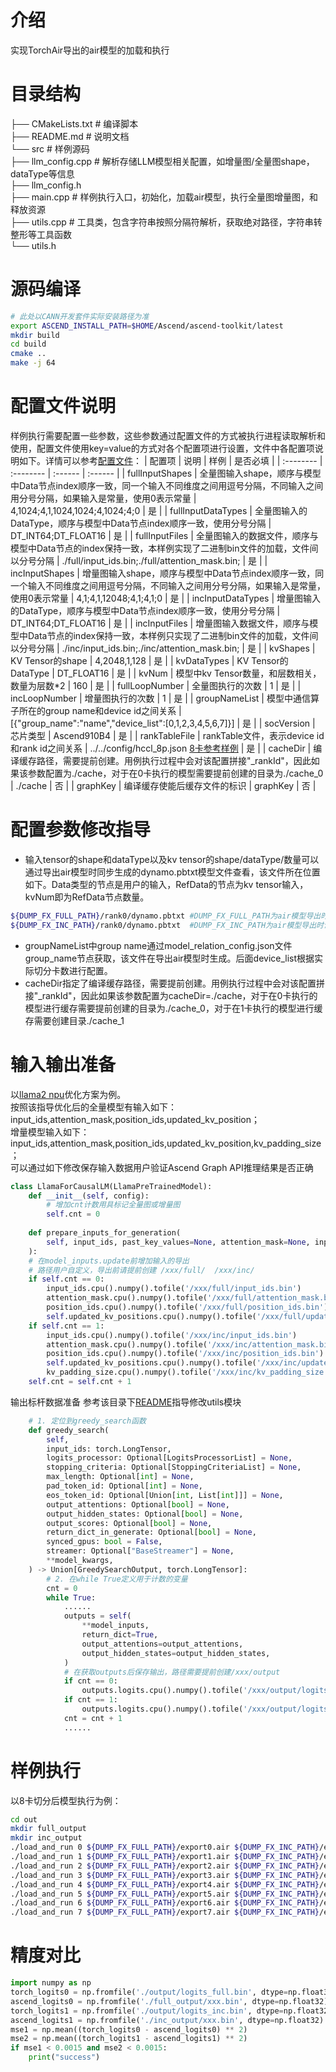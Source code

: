 # 介绍
实现TorchAir导出的air模型的加载和执行
# 目录结构
├── CMakeLists.txt # 编译脚本    
├── README.md     # 说明文档    
└── src # 样例源码   
    ├── llm_config.cpp   # 解析存储LLM模型相关配置，如增量图/全量图shape，dataType等信息    
    ├── llm_config.h    
    ├── main.cpp         # 样例执行入口，初始化，加载air模型，执行全量图增量图，和释放资源    
    ├── utils.cpp        # 工具类，包含字符串按照分隔符解析，获取绝对路径，字符串转整形等工具函数    
    └── utils.h    
# 源码编译
```bash
# 此处以CANN开发套件实际安装路径为准
export ASCEND_INSTALL_PATH=$HOME/Ascend/ascend-toolkit/latest
mkdir build
cd build
cmake ..
make -j 64
```
# 配置文件说明
样例执行需要配置一些参数，这些参数通过配置文件的方式被执行进程读取解析和使用，配置文件使用key=value的方式对各个配置项进行设置，文件中各配置项说明如下。详情可以参考[配置文件](../config/config.txt)：
| 配置项    | 说明      | 样例    |   是否必填 |
| :-------- | :-------- | :------ | :------ |
| fullInputShapes | 全量图输入shape，顺序与模型中Data节点index顺序一致，同一个输入不同维度之间用逗号分隔，不同输入之间用分号分隔，如果输入是常量，使用0表示常量 | 4,1024;4,1,1024,1024;4,1024;4;0 | 是      |
| fullInputDataTypes | 全量图输入的DataType，顺序与模型中Data节点index顺序一致，使用分号分隔 | DT_INT64;DT_FLOAT16 | 是      |
| fullInputFiles | 全量图输入的数据文件，顺序与模型中Data节点的index保持一致，本样例实现了二进制bin文件的加载，文件间以分号分隔 | ./full/input_ids.bin;./full/attention_mask.bin; | 是      |
| incInputShapes | 增量图输入shape，顺序与模型中Data节点index顺序一致，同一个输入不同维度之间用逗号分隔，不同输入之间用分号分隔，如果输入是常量，使用0表示常量 | 4,1;4,1,12048;4,1;4,1;0 | 是      |
| incInputDataTypes | 增量图输入的DataType，顺序与模型中Data节点index顺序一致，使用分号分隔 | DT_INT64;DT_FLOAT16 | 是      |
| incInputFiles | 增量图输入数据文件，顺序与模型中Data节点的index保持一致，本样例只实现了二进制bin文件的加载，文件间以分号分隔 | ./inc/input_ids.bin;./inc/attention_mask.bin; | 是      |
| kvShapes | KV Tensor的shape | 4,2048,1,128 | 是      |
| kvDataTypes | KV Tensor的DataType | DT_FLOAT16 | 是      |
| kvNum | 模型中kv Tensor数量，和层数相关，数量为层数*2 | 160 | 是      |
| fullLoopNumber | 全量图执行的次数 | 1 | 是      |
| incLoopNumber | 增量图执行的次数 | 1 | 是      |
| groupNameList | 模型中通信算子所在的group name和device id之间关系 | [{"group_name":"name","device_list":[0,1,2,3,4,5,6,7]}] | 是      |
| socVersion | 芯片类型 | Ascend910B4 | 是      |
| rankTableFile | rankTable文件，表示device id和rank id之间关系 | ../../config/hccl_8p.json [8卡参考样例](../config/hccl_8p.json) | 是      |
| cacheDir | 编译缓存路径，需要提前创建。用例执行过程中会对该配置拼接"_rankId"，因此如果该参数配置为./cache，对于在0卡执行的模型需要提前创建的目录为./cache_0 | ./cache | 否      |
| graphKey | 编译缓存使能后缓存文件的标识 | graphKey | 否      |
# 配置参数修改指导
- 输入tensor的shape和dataType以及kv tensor的shape/dataType/数量可以通过导出air模型时同步生成的dynamo.pbtxt模型文件查看，该文件所在位置如下。Data类型的节点是用户的输入，RefData的节点为kv tensor输入，kvNum即为RefData节点数量。
```bash
${DUMP_FX_FULL_PATH}/rank0/dynamo.pbtxt #DUMP_FX_FULL_PATH为air模型导出时设置的全量图导出路径
${DUMP_FX_INC_PATH}/rank0/dynamo.pbtxt  #DUMP_FX_INC_PATH为air模型导出时设置的增量图导出路径
```   
- groupNameList中group name通过model_relation_config.json文件group_name节点获取，该文件在导出air模型时生成。后面device_list根据实际切分卡数进行配置。
- cacheDir指定了编译缓存路径，需要提前创建。用例执行过程中会对该配置拼接"_rankId"，因此如果该参数配置为cacheDir=./cache，对于在0卡执行的模型进行缓存需要提前创建的目录为./cache_0，对于在1卡执行的模型进行缓存需要创建目录./cache_1
# 输入输出准备
以[llama2 npu](https://gitee.com/ascend/torchair/tree/master/npu_tuned_model/llm/llama)优化方案为例。    
按照该指导优化后的全量模型有输入如下：input_ids,attention_mask,position_ids,updated_kv_position；    
增量模型输入如下：input_ids,attention_mask,position_ids,updated_kv_position,kv_padding_size；    
可以通过如下修改保存输入数据用户验证Ascend Graph API推理结果是否正确
```python
class LlamaForCausalLM(LlamaPreTrainedModel):
    def __init__(self, config):
        # 增加cnt计数用具标记全量图或增量图
        self.cnt = 0
    
    def prepare_inputs_for_generation(
        self, input_ids, past_key_values=None, attention_mask=None, inputs_embeds=None, **kwargs
    ):
    # 在model_inputs.update前增加输入的导出
    # 路径用户自定义，导出前请提前创建 /xxx/full/  /xxx/inc/
    if self.cnt == 0:
        input_ids.cpu().numpy().tofile('/xxx/full/input_ids.bin')
        attention_mask.cpu().numpy().tofile('/xxx/full/attention_mask.bin')
        position_ids.cpu().numpy().tofile('/xxx/full/position_ids.bin')
        self.updated_kv_positions.cpu().numpy().tofile('/xxx/full/updated_kv_positions.bin')
    if self.cnt == 1:
        input_ids.cpu().numpy().tofile('/xxx/inc/input_ids.bin')
        attention_mask.cpu().numpy().tofile('/xxx/inc/attention_mask.bin')
        position_ids.cpu().numpy().tofile('/xxx/inc/position_ids.bin')
        self.updated_kv_positions.cpu().numpy().tofile('/xxx/inc/updated_kv_positions.bin')
        kv_padding_size.cpu().numpy().tofile('/xxx/inc/kv_padding_size.bin')
    self.cnt = self.cnt + 1
```
输出标杆数据准备
参考该目录下[README](../README.md)指导修改utils模块
```python
    # 1. 定位到greedy_search函数
    def greedy_search(
        self,
        input_ids: torch.LongTensor,
        logits_processor: Optional[LogitsProcessorList] = None,
        stopping_criteria: Optional[StoppingCriteriaList] = None,
        max_length: Optional[int] = None,
        pad_token_id: Optional[int] = None,
        eos_token_id: Optional[Union[int, List[int]]] = None,
        output_attentions: Optional[bool] = None,
        output_hidden_states: Optional[bool] = None,
        output_scores: Optional[bool] = None,
        return_dict_in_generate: Optional[bool] = None,
        synced_gpus: bool = False,
        streamer: Optional["BaseStreamer"] = None,
        **model_kwargs,
    ) -> Union[GreedySearchOutput, torch.LongTensor]:
        # 2. 在while True定义用于计数的变量
        cnt = 0
        while True:
            ......
            outputs = self(
                **model_inputs,
                return_dict=True,
                output_attentions=output_attentions,
                output_hidden_states=output_hidden_states,
            )
            # 在获取outputs后保存输出，路径需要提前创建/xxx/output
            if cnt == 0:
                outputs.logits.cpu().numpy().tofile('/xxx/output/logits_full.bin')
            if cnt == 1:
                outputs.logits.cpu().numpy().tofile('/xxx/output/logits_inc.bin')
            cnt = cnt + 1
            ......
```
# 样例执行
以8卡切分后模型执行为例：
```bash
cd out
mkdir full_output
mkdir inc_output
./load_and_run 0 ${DUMP_FX_FULL_PATH}/export0.air ${DUMP_FX_INC_PATH}/export0.air 0 ../../config/config.txt &
./load_and_run 1 ${DUMP_FX_FULL_PATH}/export1.air ${DUMP_FX_INC_PATH}/export1.air 1 ../../config/config.txt &
./load_and_run 2 ${DUMP_FX_FULL_PATH}/export2.air ${DUMP_FX_INC_PATH}/export2.air 2 ../../config/config.txt &
./load_and_run 3 ${DUMP_FX_FULL_PATH}/export3.air ${DUMP_FX_INC_PATH}/export3.air 3 ../../config/config.txt &
./load_and_run 4 ${DUMP_FX_FULL_PATH}/export4.air ${DUMP_FX_INC_PATH}/export4.air 4 ../../config/config.txt &
./load_and_run 5 ${DUMP_FX_FULL_PATH}/export5.air ${DUMP_FX_INC_PATH}/export5.air 5 ../../config/config.txt &
./load_and_run 6 ${DUMP_FX_FULL_PATH}/export6.air ${DUMP_FX_INC_PATH}/export6.air 6 ../../config/config.txt &
./load_and_run 7 ${DUMP_FX_FULL_PATH}/export7.air ${DUMP_FX_INC_PATH}/export7.air 7 ../../config/config.txt &

```
# 精度对比
```python
import numpy as np
torch_logits0 = np.fromfile('./output/logits_full.bin', dtype=np.float32)
ascend_logits0 = np.fromfile('./full_output/xxx.bin', dtype=np.float32)
torch_logits1 = np.fromfile('./output/logits_inc.bin', dtype=np.float32)
ascend_logits1 = np.fromfile('./inc_output/xxx.bin', dtype=np.float32)
mse1 = np.mean((torch_logits0 - ascend_logits0) ** 2)
mse2 = np.mean((torch_logits1 - ascend_logits1) ** 2)
if mse1 < 0.0015 and mse2 < 0.0015:
    print("success")
```

